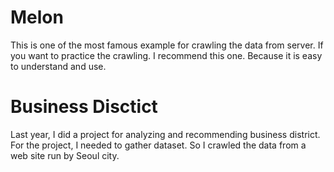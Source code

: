 # Melon
This is one of the most famous example for crawling the data from server.
If you want to practice the crawling. I recommend this one. Because it is easy to understand and use.

# Business Disctict

Last year, I did a project for analyzing and recommending business district.
For the project, I needed to gather dataset. So I crawled the data from a web site run by Seoul city.

